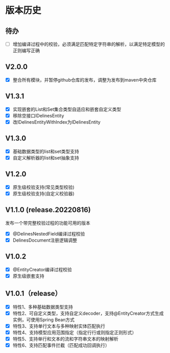 # 版本历史

## 待办
- [ ] 增加编译过程中的校验，必须满足匹配特定字符串的解析，以满足特定模型的正则编写正确

## V2.0.0
- [x] 整合所有模块，并暂停github仓库的发布，调整为发布到maven中央仓库

## V1.3.1

- [x] 实现嵌套的List和Set集合类型自适应和嵌套自定义类型
- [x] 移除空接口IDelinesEntity
- [x] 改IDelinesEntityWithIndex为IDelinesEntity

## V1.3.0

- [x] 基础数据类型的list和set类型支持
- [x] 自定义解析器的list和set抽象支持

## V1.2.0
- [x] 原生级校验支持(常见类型校验)
- [x] 原生级校验支持(自定义校验器)

## V1.1.0 (release.20220816)
发布一个带完整校验过程的功能可用的版本
- [x] @DelinesNestedField编译过程校验
- [x] DelinesDocument注册逻辑调整

## V1.0.2
- [x] @EntityCreator编译过程校验
- [x] 原生级嵌套支持

## V1.0.1（release）
- [x] 特性1、多种基础数据类型支持
- [x] 特性2、可自定义类型，支持自定义decoder，支持@EntityCreator方式生成实例，可使用Spring Bean方式
- [x] 特性3、支持单行文本与多种映射实体匹配执行
- [x] 特性4、支持模型应用范围指定（指定行行或则指定正则形式）
- [x] 特性5、支持单行和文本的流和字符串文本的映射解析
- [x] 特性6、支持匹配事件拦截（匹配成功回调执行）